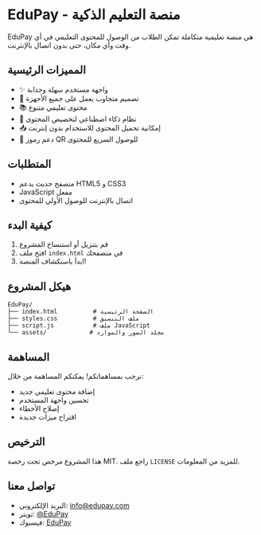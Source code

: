 # EduPay - منصة التعليم الذكية

EduPay هي منصة تعليمية متكاملة تمكن الطلاب من الوصول للمحتوى التعليمي في أي وقت وأي مكان، حتى بدون اتصال بالإنترنت.

## المميزات الرئيسية

- ✨ واجهة مستخدم سهلة وجذابة
- 📱 تصميم متجاوب يعمل على جميع الأجهزة
- 📚 محتوى تعليمي متنوع
- 🤖 نظام ذكاء اصطناعي لتخصيص المحتوى
- 📥 إمكانية تحميل المحتوى للاستخدام بدون إنترنت
- 🔄 دعم رموز QR للوصول السريع للمحتوى

## المتطلبات

- متصفح حديث يدعم HTML5 و CSS3
- JavaScript مفعل
- اتصال بالإنترنت للوصول الأولي للمحتوى

## كيفية البدء

1. قم بتنزيل أو استنساخ المشروع
2. افتح ملف `index.html` في متصفحك
3. ابدأ باستكشاف المنصة!

## هيكل المشروع

```
EduPay/
├── index.html          # الصفحة الرئيسية
├── styles.css          # ملف التنسيق
├── script.js           # ملف JavaScript
└── assets/            # مجلد الصور والموارد
```

## المساهمة

نرحب بمساهماتكم! يمكنكم المساهمة من خلال:
- إضافة محتوى تعليمي جديد
- تحسين واجهة المستخدم
- إصلاح الأخطاء
- اقتراح ميزات جديدة

## الترخيص

هذا المشروع مرخص تحت رخصة MIT. راجع ملف `LICENSE` للمزيد من المعلومات.

## تواصل معنا

- البريد الإلكتروني: info@edupay.com
- تويتر: [@EduPay](https://twitter.com/edupay)
- فيسبوك: [EduPay](https://facebook.com/edupay) 